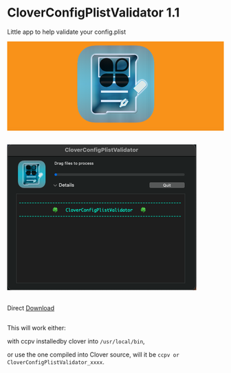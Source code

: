 # CloverConfigPlistValidator 1.1
Little app to help validate your config.plist

![img src](Image.png)
##
![img src](Image2.png)
##
Direct [Download](https://github.com/LAbyOne/CloverConfigPlistValidator-app/raw/main/CloverConfigPlistValidator.dmg)
##
This will work either:

 with ccpv installedby clover into `/usr/local/bin`,

or use the one compiled into Clover source, will it be `ccpv or CloverConfigPlistValidator_xxxx`.
##

